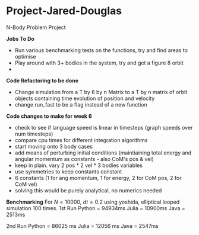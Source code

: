 # Project-Jared-Douglas
N-Body Problem Project

**Jobs To Do**
- Run various benchmarking tests on the functions, try and find areas to optimise
- Play around with 3+ bodies in the system, try and get a figure 8 orbit
- 

**Code Refactoring to be done**
- Change simulation from a T by 6 by n Matrix to a T by n matrix of orbit objects containing time evolution of position and velocity
- change run_fast to be a flag instead of a new function


**Code changes to make for week 6**
- check to see if language speed is linear in timesteps (graph speeds over num timesteps)
- compare cpu times for different integration algorithms
- start moving onto 3 body cases
- add means of perturbing initial conditions (maintiaining total energy and angular momentum as constants - also CoM's pos & vel)
- keep in plain. vary 2 pos * 2 vel * 3 bodies variables
- use symmetries to keep constants constant
- 6 constants (1 for ang momentum, 1 for energy, 2 for CoM pos, 2 for CoM vel)
- solving this would be purely analytical, no numerics needed

**Benchmarking**
For $N=10000$, $dt=0.2$ using yoshida, elliptical looped simulation 100 times.
1st Run
Python = 94934ms
Julia = 10900ms
Java = 2513ms

2nd Run
Python = 86025 ms
Julia = 12056 ms
Java = 2547ms
